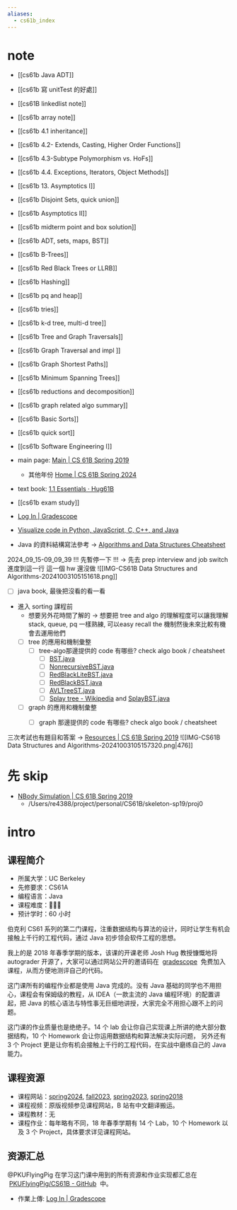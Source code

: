 ```yaml
---
aliases:
  - cs61b_index
---
```


# note
- [[cs61b  Java ADT]]
- [[cs61b 寫 unitTest 的好處]]
- [[cs61B linkedlist note]]
- [[cs61b array note]]
- [[cs61b 4.1 inheritance]]
- [[cs61b 4.2- Extends, Casting, Higher Order Functions]]
- [[cs61b 4.3-Subtype Polymorphism vs. HoFs]]
- [[cs61b 4.4. Exceptions, Iterators, Object Methods]]
- [[cs61b 13. Asymptotics I]]
- [[cs61b Disjoint Sets, quick union]]
- [[cs61b Asymptotics II]]
- [[cs61b midterm point and box solution]]
- [[cs61b ADT, sets, maps, BST]]
- [[cs61b B-Trees]]
- [[cs61b Red Black Trees or LLRB]]
- [[cs61b Hashing]]
- [[cs61b pq and heap]]
- [[cs61b tries]]
- [[cs61b k-d tree, multi-d tree]]
- [[cs61b Tree and Graph Traversals]]
- [[cs61b Graph Traversal and impl ]]
- [[cs61b  Graph Shortest Paths]]
- [[cs61b Minimum Spanning Trees]]
- [[cs61b reductions and decomposition]]
- [[cs61b graph related algo summary]]
- [[cs61b Basic Sorts]]
- [[cs61b quick sort]]
- [[cs61b Software Engineering I]]




- main page: [Main | CS 61B Spring 2019](https://sp19.datastructur.es/)
  - 其他年份 [Home | CS 61B Spring 2024](https://sp24.datastructur.es/)
- text book: [1.1 Essentials · Hug61B](https://joshhug.gitbooks.io/hug61b/content/chap1/chap11.html)
- [[cs61b exam study]]
- [Log In | Gradescope](https://www.gradescope.com/courses/20666)
- [Visualize code in Python, JavaScript, C, C++, and Java](https://pythontutor.com/render.html#mode=edit)
- Java 的資料結構寫法參考 -> [Algorithms and Data Structures Cheatsheet](https://algs4.cs.princeton.edu/cheatsheet/)



2024_09_15-09_09_39
!!! 先暫停一下 !!! -> 先去 prep interview and job switch
進度到這一行
這一個 hw 還沒做
![[IMG-CS61B Data Structures and Algorithms-20241003105151618.png]]



- [ ] java book, 最後把沒看的看一看





- 進入 sorting 課程前
	- 想要另外花時間了解的 -> 想要把 tree and algo 的理解程度可以讓我理解 stack, queue, pq 一樣熟練, 可以easy recall the 機制然後未來比較有機會去運用他們
	- [ ] tree 的應用和機制彙整
		- [ ] tree-algo那邊提供的 code 有哪些? check algo book / cheatsheet
			- [ ] [BST.java](https://algs4.cs.princeton.edu/32bst/BST.java.html)
			- [ ] [NonrecursiveBST.java](https://algs4.cs.princeton.edu/32bst/NonrecursiveBST.java.html)
			- [ ] [RedBlackLiteBST.java](https://algs4.cs.princeton.edu/33balanced/RedBlackLiteBST.java.html)
			- [ ] [RedBlackBST.java](https://algs4.cs.princeton.edu/33balanced/RedBlackBST.java.html)
			- [ ] [AVLTreeST.java](https://algs4.cs.princeton.edu/99misc/AVLTreeST.java.html)
			- [ ] [Splay tree - Wikipedia](https://en.wikipedia.org/wiki/Splay_tree) and [SplayBST.java](https://algs4.cs.princeton.edu/33balanced/SplayBST.java.html)
	- [ ] graph 的應用和機制彙整
		- [ ] graph 那邊提供的 code 有哪些? check  algo book / cheatsheet







三次考試也有題目和答案 -> [Resources | CS 61B Spring 2019](https://sp19.datastructur.es/resources.html)
![[IMG-CS61B Data Structures and Algorithms-20241003105157320.png|476]]

# 先 skip

- [NBody Simulation | CS 61B Spring 2019](https://sp19.datastructur.es/materials/proj/proj0/proj0)
  - /Users/re4388/project/personal/CS61B/skeleton-sp19/proj0

# intro

## 课程简介

- 所属大学：UC Berkeley
- 先修要求：CS61A
- 编程语言：Java
- 课程难度：🌟🌟🌟
- 预计学时：60 小时

伯克利 CS61 系列的第二门课程，注重数据结构与算法的设计，同时让学生有机会接触上千行的工程代码，通过 Java 初步领会软件工程的思想。

我上的是 2018 年春季学期的版本，该课的开课老师 Josh Hug 教授慷慨地将 autograder 开源了，大家可以通过网站公开的邀请码在  [gradescope](https://gradescope.com/)  免费加入课程，从而方便地测评自己的代码。

这门课所有的编程作业都是使用 Java 完成的。没有 Java 基础的同学也不用担心，课程会有保姆级的教程，从 IDEA（一款主流的 Java 编程环境）的配置讲起，把 Java 的核心语法与特性事无巨细地讲授，大家完全不用担心跟不上的问题。

这门课的作业质量也是绝绝子。14 个 lab 会让你自己实现课上所讲的绝大部分数据结构，10 个 Homework 会让你运用数据结构和算法解决实际问题， 另外还有 3 个 Project 更是让你有机会接触上千行的工程代码，在实战中磨练自己的 Java 能力。

## 课程资源

- 课程网站：[spring2024](https://sp24.datastructur.es/), [fall2023](https://fa23.datastructur.es/), [spring2023](https://sp23.datastructur.es/), [spring2018](https://sp18.datastructur.es/)
- 课程视频：原版视频参见课程网站，B 站有中文翻译搬运。
- 课程教材：无
- 课程作业：每年略有不同，18 年春季学期有 14 个 Lab，10 个 Homework 以及 3 个 Project，具体要求详见课程网站。

## 资源汇总

@PKUFlyingPig 在学习这门课中用到的所有资源和作业实现都汇总在  [PKUFlyingPig/CS61B - GitHub](https://github.com/PKUFlyingPig/CS61B)  中。

- 作業上傳: [Log In | Gradescope](https://www.gradescope.com/courses/20666)
